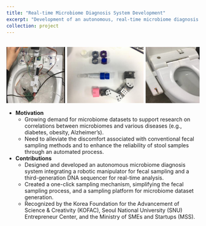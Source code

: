 ```yaml
---
title: "Real-time Microbiome Diagnosis System Development"
excerpt: "Development of an autonomous, real-time microbiome diagnosis system that integrates a robotic manipulator for fecal sampling with a third-generation DNA sequencer for microbiome analysis.<br/><img src='/images/maehwatle.png'>"
collection: project
---
```


<br/><img src='/images/maehwatle.png'><br/>

* **Motivation**
    * Growing demand for microbiome datasets to support research on correlations between microbiomes and various diseases (e.g., diabetes, obesity, Alzheimer’s).
    * Need to alleviate the discomfort associated with conventional fecal sampling methods and to enhance the reliability of stool samples through an automated process.
* **Contributions**
    * Designed and developed an autonomous microbiome diagnosis system integrating a robotic manipulator for fecal sampling and a third-generation DNA sequencer for real-time analysis.
    * Created a one-click sampling mechanism, simplifying the fecal sampling process, and a sampling platform for microbiome dataset generation.
    * Recognized by the Korea Foundation for the Advancement of Science & Creativity (KOFAC), Seoul National University (SNU) Entrepreneur Center, and the Ministry of SMEs and Startups (MSS).